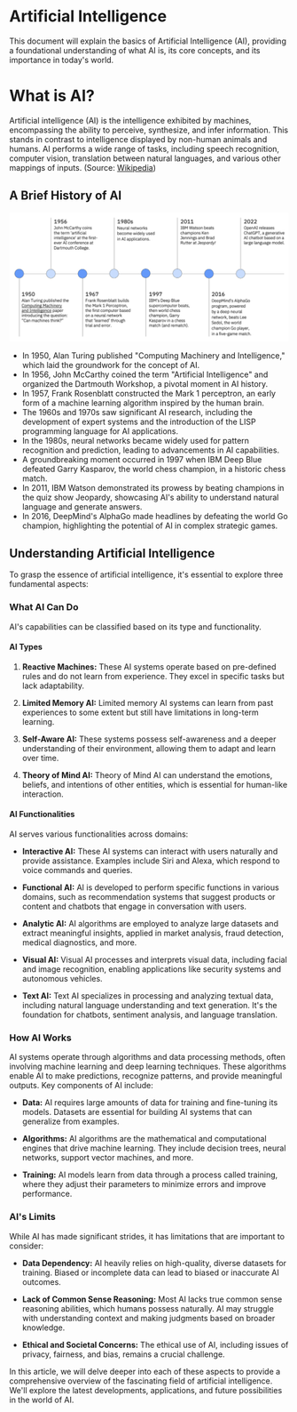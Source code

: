 # Artificial Intelligence

This document will explain the basics of Artificial Intelligence (AI), providing a foundational understanding of what AI is, its core concepts, and its importance in today's world.

# What is AI?

Artificial intelligence (AI) is the intelligence exhibited by machines, encompassing the ability to perceive, synthesize, and infer information. This stands in contrast to intelligence displayed by non-human animals and humans. AI performs a wide range of tasks, including speech recognition, computer vision, translation between natural languages, and various other mappings of inputs. (Source: [Wikipedia](https://en.wikipedia.org/wiki/Artificial_intelligence))

## A Brief History of AI

![AI History](img/AI-History.png)

- In 1950, Alan Turing published "Computing Machinery and Intelligence," which laid the groundwork for the concept of AI.
- In 1956, John McCarthy coined the term "Artificial Intelligence" and organized the Dartmouth Workshop, a pivotal moment in AI history.
- In 1957, Frank Rosenblatt constructed the Mark 1 perceptron, an early form of a machine learning algorithm inspired by the human brain.
- The 1960s and 1970s saw significant AI research, including the development of expert systems and the introduction of the LISP programming language for AI applications.
- In the 1980s, neural networks became widely used for pattern recognition and prediction, leading to advancements in AI capabilities.
- A groundbreaking moment occurred in 1997 when IBM Deep Blue defeated Garry Kasparov, the world chess champion, in a historic chess match.
- In 2011, IBM Watson demonstrated its prowess by beating champions in the quiz show Jeopardy, showcasing AI's ability to understand natural language and generate answers.
- In 2016, DeepMind's AlphaGo made headlines by defeating the world Go champion, highlighting the potential of AI in complex strategic games.

## Understanding Artificial Intelligence

To grasp the essence of artificial intelligence, it's essential to explore three fundamental aspects:

### What AI Can Do

AI's capabilities can be classified based on its type and functionality.

#### AI Types

1. **Reactive Machines:** These AI systems operate based on pre-defined rules and do not learn from experience. They excel in specific tasks but lack adaptability.

2. **Limited Memory AI:** Limited memory AI systems can learn from past experiences to some extent but still have limitations in long-term learning.

3. **Self-Aware AI:** These systems possess self-awareness and a deeper understanding of their environment, allowing them to adapt and learn over time.

4. **Theory of Mind AI:** Theory of Mind AI can understand the emotions, beliefs, and intentions of other entities, which is essential for human-like interaction.

#### AI Functionalities

AI serves various functionalities across domains:

- **Interactive AI:** These AI systems can interact with users naturally and provide assistance. Examples include Siri and Alexa, which respond to voice commands and queries.

- **Functional AI:** AI is developed to perform specific functions in various domains, such as recommendation systems that suggest products or content and chatbots that engage in conversation with users.

- **Analytic AI:** AI algorithms are employed to analyze large datasets and extract meaningful insights, applied in market analysis, fraud detection, medical diagnostics, and more.

- **Visual AI:** Visual AI processes and interprets visual data, including facial and image recognition, enabling applications like security systems and autonomous vehicles.

- **Text AI:** Text AI specializes in processing and analyzing textual data, including natural language understanding and text generation. It's the foundation for chatbots, sentiment analysis, and language translation.

### How AI Works

AI systems operate through algorithms and data processing methods, often involving machine learning and deep learning techniques. These algorithms enable AI to make predictions, recognize patterns, and provide meaningful outputs. Key components of AI include:

- **Data:** AI requires large amounts of data for training and fine-tuning its models. Datasets are essential for building AI systems that can generalize from examples.

- **Algorithms:** AI algorithms are the mathematical and computational engines that drive machine learning. They include decision trees, neural networks, support vector machines, and more.

- **Training:** AI models learn from data through a process called training, where they adjust their parameters to minimize errors and improve performance.

### AI's Limits

While AI has made significant strides, it has limitations that are important to consider:

- **Data Dependency:** AI heavily relies on high-quality, diverse datasets for training. Biased or incomplete data can lead to biased or inaccurate AI outcomes.

- **Lack of Common Sense Reasoning:** Most AI lacks true common sense reasoning abilities, which humans possess naturally. AI may struggle with understanding context and making judgments based on broader knowledge.

- **Ethical and Societal Concerns:** The ethical use of AI, including issues of privacy, fairness, and bias, remains a crucial challenge.

In this article, we will delve deeper into each of these aspects to provide a comprehensive overview of the fascinating field of artificial intelligence. We'll explore the latest developments, applications, and future possibilities in the world of AI.

